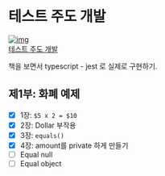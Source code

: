 # 테스트 주도 개발

[![img](https://image.aladin.co.kr/product/3746/97/cover200/8966261027_1.jpg)](https://www.aladin.co.kr/shop/wproduct.aspx?ItemId=37469717) <br />
[테스트 주도 개발](https://www.aladin.co.kr/shop/wproduct.aspx?ItemId=37469717)

책을 보면서 typescript - jest 로 실제로 구현하기.

## 제1부: 화폐 예제

- [x] 1장: `$5 x 2 = $10`
- [x] 2장: Dollar 부작용
- [x] 3장: `equals()`
- [x] 4장: amount를 private 하게 만들기
- [ ] Equal null
- [ ] Equal object
